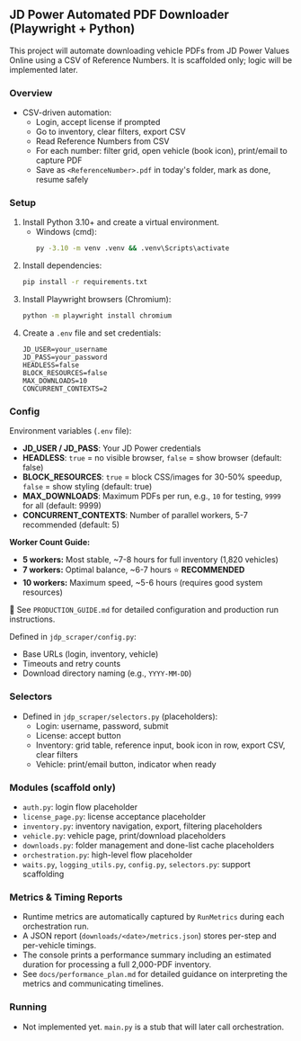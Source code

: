 ## JD Power Automated PDF Downloader (Playwright + Python)

This project will automate downloading vehicle PDFs from JD Power Values Online using a CSV of Reference Numbers. It is scaffolded only; logic will be implemented later.

### Overview
- CSV-driven automation:
  - Login, accept license if prompted
  - Go to inventory, clear filters, export CSV
  - Read Reference Numbers from CSV
  - For each number: filter grid, open vehicle (book icon), print/email to capture PDF
  - Save as `<ReferenceNumber>.pdf` in today's folder, mark as done, resume safely

### Setup
1. Install Python 3.10+ and create a virtual environment.
   - Windows (cmd):
     ```bash
     py -3.10 -m venv .venv && .venv\Scripts\activate
     ```
2. Install dependencies:
   ```bash
   pip install -r requirements.txt
   ```
3. Install Playwright browsers (Chromium):
   ```bash
   python -m playwright install chromium
   ```
4. Create a `.env` file and set credentials:
   ```
   JD_USER=your_username
   JD_PASS=your_password
   HEADLESS=false
   BLOCK_RESOURCES=false
   MAX_DOWNLOADS=10
   CONCURRENT_CONTEXTS=2
   ```

### Config
Environment variables (`.env` file):
- **JD_USER / JD_PASS**: Your JD Power credentials
- **HEADLESS**: `true` = no visible browser, `false` = show browser (default: false)
- **BLOCK_RESOURCES**: `true` = block CSS/images for 30-50% speedup, `false` = show styling (default: true)
- **MAX_DOWNLOADS**: Maximum PDFs per run, e.g., `10` for testing, `9999` for all (default: 9999)
- **CONCURRENT_CONTEXTS**: Number of parallel workers, 5-7 recommended (default: 5)

**Worker Count Guide:**
- **5 workers:** Most stable, ~7-8 hours for full inventory (1,820 vehicles)
- **7 workers:** Optimal balance, ~6-7 hours ⭐ **RECOMMENDED**
- **10 workers:** Maximum speed, ~5-6 hours (requires good system resources)

📖 See `PRODUCTION_GUIDE.md` for detailed configuration and production run instructions.

Defined in `jdp_scraper/config.py`:
  - Base URLs (login, inventory, vehicle)
  - Timeouts and retry counts
  - Download directory naming (e.g., `YYYY-MM-DD`)

### Selectors
- Defined in `jdp_scraper/selectors.py` (placeholders):
  - Login: username, password, submit
  - License: accept button
  - Inventory: grid table, reference input, book icon in row, export CSV, clear filters
  - Vehicle: print/email button, indicator when ready

### Modules (scaffold only)
- `auth.py`: login flow placeholder
- `license_page.py`: license acceptance placeholder
- `inventory.py`: inventory navigation, export, filtering placeholders
- `vehicle.py`: vehicle page, print/download placeholders
- `downloads.py`: folder management and done-list cache placeholders
- `orchestration.py`: high-level flow placeholder
- `waits.py`, `logging_utils.py`, `config.py`, `selectors.py`: support scaffolding

### Metrics & Timing Reports
- Runtime metrics are automatically captured by `RunMetrics` during each orchestration run.
- A JSON report (`downloads/<date>/metrics.json`) stores per-step and per-vehicle timings.
- The console prints a performance summary including an estimated duration for processing a full 2,000-PDF inventory.
- See `docs/performance_plan.md` for detailed guidance on interpreting the metrics and communicating timelines.

### Running
- Not implemented yet. `main.py` is a stub that will later call orchestration.

